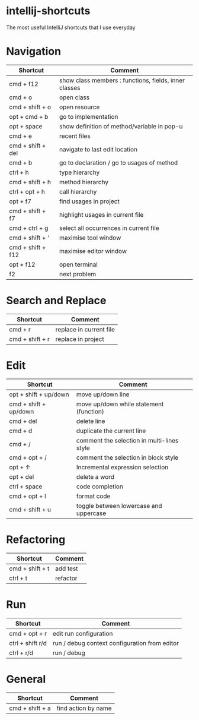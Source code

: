 # intellij-shortcuts
The most useful IntelliJ shortcuts that I use everyday


# Navigation
| Shortcut      | Comment           |
| ------------- |-------------------|
| cmd + f12     | show class members : functions, fields, inner classes |
| cmd + o       | open class |
| cmd + shift + o | open resource |
| opt + cmd + b | go to implementation |
| opt + space | show definition of method/variable in pop-u |
| cmd + e | recent files |
| cmd + shift + del | navigate to last edit location |
| cmd + b | go to declaration / go to usages of method |
| ctrl + h | type hierarchy |
| cmd + shift + h | method hierarchy |
| ctrl + opt + h | call hierarchy |
| opt + f7 | find usages in project |
| cmd + shift + f7 | highlight usages in current file |
| cmd + ctrl + g | select all occurrences in current file |
| cmd + shift + ' | maximise tool window |
| cmd + shift + f12 | maximise editor window |
| opt + f12 | open terminal |
| f2 | next problem |

# Search and Replace
| Shortcut      | Comment           |
| ------------- |-------------------|
| cmd + r | replace in current file |
| cmd + shift + r | replace in project |

# Edit
| Shortcut      | Comment           |
| ------------- |-------------------|
| opt + shift + up/down | move up/down line |
| cmd + shift + up/down | move up/down while statement (function) |
| cmd + del | delete line |
| cmd + d | duplicate the current line |
| cmd + / | comment the selection in multi-lines style |
| cmd + opt + / | comment the selection in block style |
| opt + ↑ | Incremental expression selection |
| opt + del | delete a word |
| ctrl + space | code completion |
| cmd + opt + l | format code |
| cmd + shift + u | toggle between lowercase and uppercase |

# Refactoring
| Shortcut      | Comment           |
| ------------- |-------------------|
| cmd + shift + t | add test |
| ctrl + t | refactor |

# Run
| Shortcut      | Comment           |
| ------------- |-------------------|
| cmd + opt + r | edit run configuration |
| ctrl + shift r/d | run / debug context configuration from editor |
| ctrl + r/d | run / debug |

# General
| Shortcut      | Comment           |
| ------------- |-------------------|
| cmd + shift + a | find action by name |
